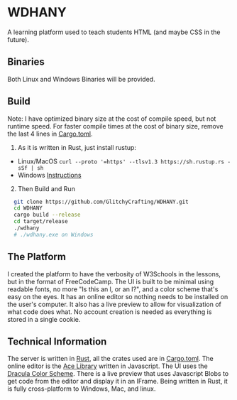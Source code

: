 # WDHANY
A learning platform used to teach students HTML (and maybe CSS in the future).

## Binaries
Both Linux and Windows Binaries will be provided.

## Build
Note: I have optimized binary size at the cost of compile speed, but not runtime speed. For faster compile times at the cost of binary size, remove the last 4 lines in [Cargo.toml](Cargo.toml).
1. As it is written in Rust, just install rustup:
  - Linux/MacOS `curl --proto '=https' --tlsv1.3 https://sh.rustup.rs -sSf | sh`
  - Windows [Instructions](https://www.rust-lang.org/tools/install)
2. Then Build and Run
  ```sh
    git clone https://github.com/GlitchyCrafting/WDHANY.git
    cd WDHANY
    cargo build --release
    cd target/release
    ./wdhany
    # ./wdhany.exe on Windows
  ```

## The Platform
I created the platform to have the verbosity of W3Schools in the lessons, but in the format of FreeCodeCamp. The UI is built to be minimal using readable fonts, no more "Is this an l, or an I?", and a color scheme that's easy on the eyes. It has an online editor so nothing needs to be installed on the user's computer. It also has a live preview to allow for visualization of what code does what. No account creation is needed as everything is stored in a single cookie.

## Technical Information
The server is written in [Rust](https://www.rust-lang.org), all the crates used are in [Cargo.toml](Cargo.toml). The online editor is the [Ace Library](https://ace.c9.io/) written in Javascript. The UI uses the [Dracula Color Scheme](https://draculatheme.com/). There is a live preview that uses Javascript Blobs to get code from the editor and display it in an IFrame. Being written in Rust, it is fully cross-platform to Windows, Mac, and linux.
